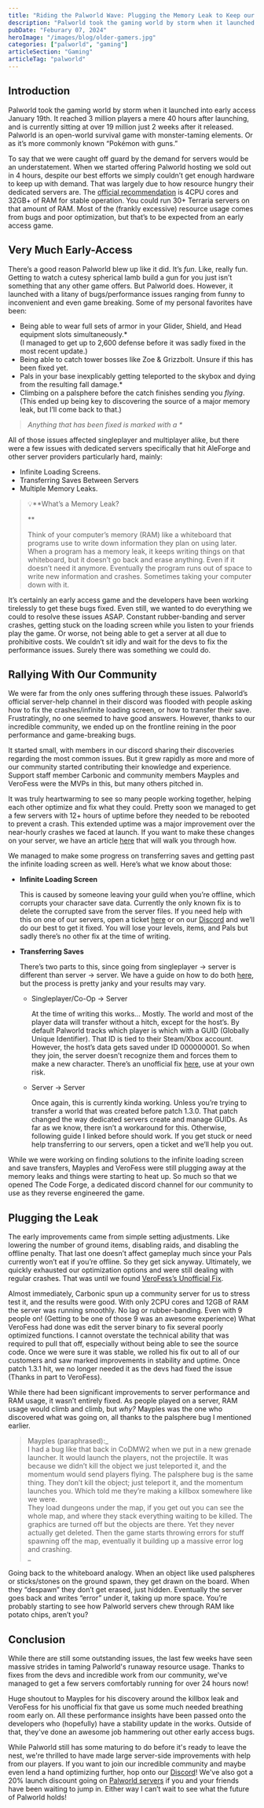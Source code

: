 ```yaml
---
title: "Riding the Palworld Wave: Plugging the Memory Leak to Keep our Servers Afloat"
description: "Palworld took the gaming world by storm when it launched into early access January 19th. Palworld is an open-world survival game with monster-taming elements. Or as it’s more commonly known “Pokémon with guns."
pubDate: "Feburary 07, 2024"
heroImage: "/images/blog/older-gamers.jpg"
categories: ["palworld", "gaming"]
articleSection: "Gaming"
articleTag: "palworld"
---
```


## Introduction

Palworld took the gaming world by storm when it launched into early access January 19th. It reached 3 million players a mere 40 hours after launching, and is currently sitting at over 19 million just 2 weeks after it released. Palworld is an open-world survival game with monster-taming elements. Or as it’s more commonly known “Pokémon with guns.”

To say that we were caught off guard by the demand for servers would be an understatement. When we started offering Palworld hosting we sold out in 4 hours, despite our best efforts we simply couldn’t get enough hardware to keep up with demand. That was largely due to how resource hungry their dedicated servers are. The [official recommendation](https://tech.palworldgame.com/dedicated-server-guide) is 4CPU cores and 32GB+ of RAM for stable operation. You could run 30+ Terraria servers on that amount of RAM. Most of the (frankly excessive) resource usage comes from bugs and poor optimization, but that’s to be expected from an early access game.

## Very Much Early-Access

There’s a good reason Palworld blew up like it did. It’s _fun_. Like, really fun. Getting to watch a cutesy spherical lamb build a gun for you just isn’t something that any other game offers. But Palworld does. However, it launched with a litany of bugs/performance issues ranging from funny to inconvenient and even game breaking. Some of my personal favorites have been:

- Being able to wear full sets of armor in your Glider, Shield, and Head equipment slots simultaneously.\*  
  (I managed to get up to 2,600 defense before it was sadly fixed in the most recent update.)
- Being able to catch tower bosses like Zoe & Grizzbolt. Unsure if this has been fixed yet.
- Pals in your base inexplicably getting teleported to the skybox and dying from the resulting fall damage.\*
- Climbing on a palsphere before the catch finishes sending you _flying_. (This ended up being key to discovering the source of a major memory leak, but I’ll come back to that.)

> _Anything that has been fixed is marked with a \*_

All of those issues affected singleplayer and multiplayer alike, but there were a few issues with dedicated servers specifically that hit AleForge and other server providers particularly hard, mainly:

- Infinite Loading Screens.
- Transferring Saves Between Servers
- Multiple Memory Leaks.

> 💡\*\*What’s a Memory Leak?
>
> \*\*
>
> Think of your computer’s memory (RAM) like a whiteboard that programs use to write down information they plan on using later. When a program has a memory leak, it keeps writing things on that whiteboard, but it doesn’t go back and erase anything. Even if it doesn’t need it anymore. Eventually the program runs out of space to write new information and crashes. Sometimes taking your computer down with it.

It’s certainly an early access game and the developers have been working tirelessly to get these bugs fixed. Even still, we wanted to do everything we could to resolve these issues ASAP. Constant rubber-banding and server crashes, getting stuck on the loading screen while you listen to your friends play the game. Or worse, not being able to get a server at all due to prohibitive costs. We couldn’t sit idly and wait for the devs to fix the performance issues. Surely there was something we could do.

## Rallying With Our Community

We were far from the only ones suffering through these issues. Palworld’s official server-help channel in their discord was flooded with people asking how to fix the crashes/infinite loading screen, or how to transfer their save. Frustratingly, no one seemed to have good answers. However, thanks to our incredible community, we ended up on the frontline reining in the poor performance and game-breaking bugs.

It started small, with members in our discord sharing their discoveries regarding the most common issues. But it grew rapidly as more and more of our community started contributing their knowledge and experience. Support staff member Carbonic and community members Mayples and VeroFess were the MVPs in this, but many others pitched in.

It was truly heartwarming to see so many people working together, helping each other optimize and fix what they could. Pretty soon we managed to get a few servers with 12+ hours of uptime before they needed to be rebooted to prevent a crash. This extended uptime was a major improvement over the near-hourly crashes we faced at launch. If you want to make these changes on your server, we have an article [here](https://help.aleforge.net/article/233-how-can-i-optimize-my-palworld-server) that will walk you through how.

We managed to make some progress on transferring saves and getting past the infinite loading screen as well. Here’s what we know about those:

- **Infinite Loading Screen**

  This is caused by someone leaving your guild when you’re offline, which corrupts your character save data. Currently the only known fix is to delete the corrupted save from the server files. If you need help with this on one of our servers, open a ticket [here](https://billing.aleforge.net/submitticket.php) or on our [Discord](https://discord.gg/TWBVSVsGnD) and we’ll do our best to get it fixed. You will lose your levels, items, and Pals but sadly there’s no other fix at the time of writing.

- **Transferring Saves**

  There’s two parts to this, since going from singleplayer → server is different than server → server. We have a guide on how to do both [here](https://help.aleforge.net/article/228-how-to-upload-your-palworld-world), but the process is pretty janky and your results may vary.

  - Singleplayer/Co-Op → Server

    At the time of writing this works… Mostly. The world and most of the player data will transfer without a hitch, except for the host’s. By default Palworld tracks which player is which with a GUID (Globally Unique Identifier). That ID is tied to their Steam/Xbox account. However, the host’s data gets saved under ID 000000001. So when they join, the server doesn’t recognize them and forces them to make a new character. There’s an unofficial fix [here](https://github.com/xNul/palworld-host-save-fix), use at your own risk.

  - Server → Server

    Once again, this is currently kinda working. Unless you’re trying to transfer a world that was created before patch 1.3.0. That patch changed the way dedicated servers create and manage GUIDs. As far as we know, there isn’t a workaround for this. Otherwise, following guide I linked before should work. If you get stuck or need help transferring to our servers, open a ticket and we’ll help you out.

While we were working on finding solutions to the infinite loading screen and save transfers, Mayples and VeroFess were still plugging away at the memory leaks and things were starting to heat up. So much so that we opened The Code Forge, a dedicated discord channel for our community to use as they reverse engineered the game.

## Plugging the Leak

The early improvements came from simple setting adjustments. Like lowering the number of ground items, disabling raids, and disabling the offline penalty. That last one doesn’t affect gameplay much since your Pals currently won’t eat if you’re offline. So they get sick anyway. Ultimately, we quickly exhausted our optimization options and were still dealing with regular crashes. That was until we found [VeroFess’s Unofficial Fix](https://github.com/VeroFess/PalWorld-Server-Unoffical-Fix).

Almost immediately, Carbonic spun up a community server for us to stress test it, and the results were good. With only 2CPU cores and 12GB of RAM the server was running smoothly. No lag or rubber-banding. Even with 9 people on! (Getting to be one of those 9 was an awesome experience) What VeroFess had done was edit the server binary to fix several poorly optimized functions. I cannot overstate the technical ability that was required to pull that off, especially without being able to see the source code. Once we were sure it was stable, we rolled his fix out to all of our customers and saw marked improvements in stability and uptime. Once patch 1.3.1 hit, we no longer needed it as the devs had fixed the issue (Thanks in part to VeroFess).

While there had been significant improvements to server performance and RAM usage, it wasn’t entirely fixed. As people played on a server, RAM usage would climb and climb, but _why?_ Mayples was the one who discovered what was going on, all thanks to the palsphere bug I mentioned earlier.

> Mayples (paraphrased):_  
> I had a bug like that back in CoDMW2 when we put in a new grenade launcher. It would launch the players, not the projectile. It was because we didn’t kill the object we just teleported it, and the momentum would send players flying. The palsphere bug is the same thing. They don’t kill the object; just teleport it, and the momentum launches you. Which told me they’re making a killbox somewhere like we were.  
> They load dungeons under the map, if you get out you can see the whole map, and where they stack everything waiting to be killed. The graphics are turned off but the objects are there. Yet they never actually get deleted. Then the game starts throwing errors for stuff spawning off the map, eventually it building up a massive error log and crashing.  
> _

Going back to the whiteboard analogy. When an object like used palspheres or sticks/stones on the ground spawn, they get drawn on the board. When they “despawn” they don’t get erased, just hidden. Eventually the server goes back and writes “error” under it, taking up more space. You’re probably starting to see how Palworld servers chew through RAM like potato chips, aren’t you?

## Conclusion

While there are still some outstanding issues, the last few weeks have seen massive strides in taming Palworld's runaway resource usage. Thanks to fixes from the devs and incredible work from our community, we've managed to get a few servers comfortably running for over 24 hours now!

Huge shoutout to Mayples for his discovery around the killbox leak and VeroFess for his unofficial fix that gave us some much needed breathing room early on. All these performance insights have been passed onto the developers who (hopefully) have a stability update in the works. Outside of that, they've done an awesome job hammering out other early access bugs.

While Palworld still has some maturing to do before it's ready to leave the nest, we're thrilled to have made large server-side improvements with help from our players. If you want to join our incredible community and maybe even lend a hand optimizing further, hop onto our [Discord](https://discord.gg/TWBVSVsGnD)! We've also got a 20% launch discount going on [Palworld servers](https://aleforge.net/games/palworld) if you and your friends have been waiting to jump in. Either way I can’t wait to see what the future of Palworld holds!
